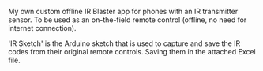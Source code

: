 My own custom offline IR Blaster app for phones with an IR transmitter sensor.
To be used as an on-the-field remote control (offline, no need for internet connection).

'IR Sketch' is the Arduino sketch that is used to capture and save the IR codes from their original remote controls.
Saving them in the attached Excel file.
